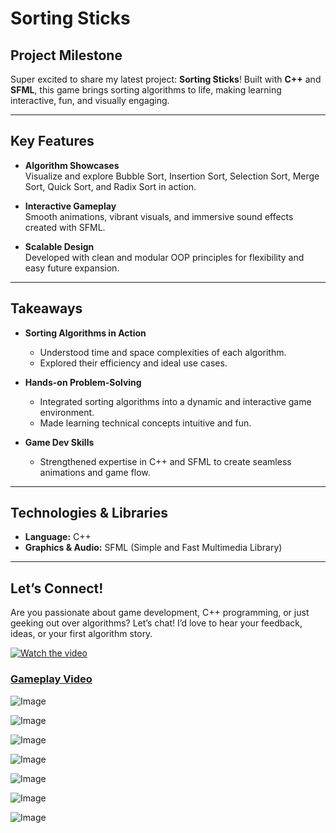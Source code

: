 # Sorting Sticks

## Project Milestone

Super excited to share my latest project: **Sorting Sticks**! Built with **C++** and **SFML**, this game brings sorting algorithms to life, making learning interactive, fun, and visually engaging.

---

## Key Features

- **Algorithm Showcases**  
  Visualize and explore Bubble Sort, Insertion Sort, Selection Sort, Merge Sort, Quick Sort, and Radix Sort in action.

- **Interactive Gameplay**  
  Smooth animations, vibrant visuals, and immersive sound effects created with SFML.

- **Scalable Design**  
  Developed with clean and modular OOP principles for flexibility and easy future expansion.

---

## Takeaways

- **Sorting Algorithms in Action**  
  - Understood time and space complexities of each algorithm.  
  - Explored their efficiency and ideal use cases.

- **Hands-on Problem-Solving**  
  - Integrated sorting algorithms into a dynamic and interactive game environment.  
  - Made learning technical concepts intuitive and fun.

- **Game Dev Skills**  
  - Strengthened expertise in C++ and SFML to create seamless animations and game flow.

---

## Technologies & Libraries

- **Language:** C++
- **Graphics & Audio:** SFML (Simple and Fast Multimedia Library)

---

## Let’s Connect!

Are you passionate about game development, C++ programming, or just geeking out over algorithms? Let’s chat! I’d love to hear your feedback, ideas, or your first algorithm story.

[![Watch the video](https://img.youtube.com/vi/NOqg0whZDqg/maxresdefault.jpg)](https://youtu.be/NOqg0whZDqg)
### [Gameplay Video](https://youtu.be/NOqg0whZDqg)


![Image](https://github.com/user-attachments/assets/8a5f1bb1-ed56-41da-b35f-9c73ef10e496)

![Image](https://github.com/user-attachments/assets/33013199-b0a7-448b-8c85-4620e75721b0)

![Image](https://github.com/user-attachments/assets/166193ba-b272-475a-adc9-05ae7baceb98)

![Image](https://github.com/user-attachments/assets/e80b77ad-8beb-4788-bd5e-a5d7606cb056)

![Image](https://github.com/user-attachments/assets/6b584325-b6c9-4d14-9c1a-f7924734cd5d)

![Image](https://github.com/user-attachments/assets/8880d97f-ae03-4d77-b757-92b23720479e)

![Image](https://github.com/user-attachments/assets/91a07c9c-a56f-465c-9c53-4558ff79cb3b)
